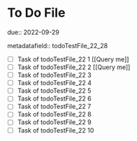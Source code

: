 # To Do File

due:: 2022-09-29

metadatafield:: todoTestFile_22_28

- [ ] Task of todoTestFile_22 1 [[Query me]]
- [ ] Task of todoTestFile_22 2 [[Query me]]
- [ ] Task of todoTestFile_22 3
- [ ] Task of todoTestFile_22 4
- [ ] Task of todoTestFile_22 5
- [ ] Task of todoTestFile_22 6
- [ ] Task of todoTestFile_22 7
- [ ] Task of todoTestFile_22 8
- [ ] Task of todoTestFile_22 9
- [ ] Task of todoTestFile_22 10